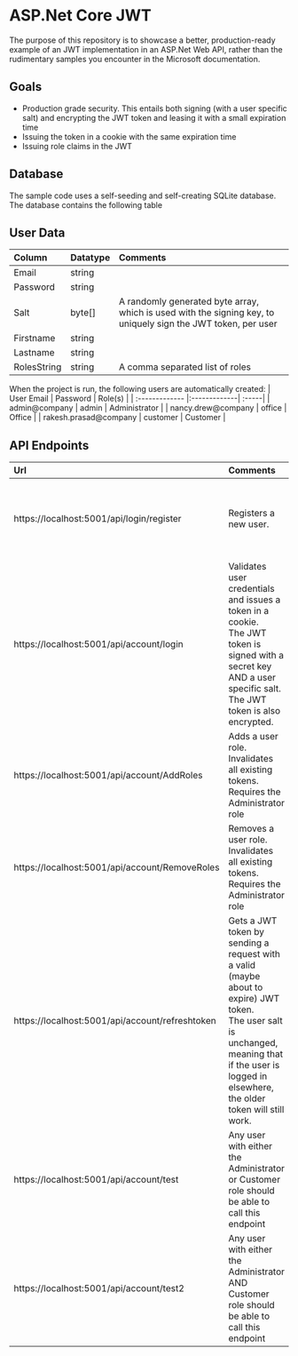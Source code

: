 # ASP.Net Core JWT
The purpose of this repository is to showcase a better, production-ready example of an JWT implementation in an ASP.Net Web API, rather than the rudimentary samples you encounter in the Microsoft documentation.

## Goals
- Production grade security. This entails both signing (with a user specific salt) and encrypting the JWT token and leasing it with a small expiration time
- Issuing the token in a cookie with the same expiration time
- Issuing role claims in the JWT

## Database
The sample code uses a self-seeding and self-creating SQLite database.
The database contains the following table

## User Data
| Column        | Datatype     | Comments  |
| :------------- |:-------------| :-----|
| Email      | string |  |
| Password      | string      |    |
| Salt      | byte[]      | A randomly generated byte array, which is used with the signing key, to uniquely sign the JWT token, per user  |
| Firstname      | string      |    |
| Lastname      | string      |    |
| RolesString      | string      | A comma separated list of roles  |

When the project is run, the following users are automatically created:
| User Email        | Password     | Role(s)  |
| :------------- |:-------------| :-----|
| admin@company      | admin | Administrator |
| nancy.drew@company | office | Office  |
| rakesh.prasad@company | customer  | Customer  |


## API Endpoints

| Url        | Comments | Type     | Body or Querystring  |
| :------------- |:-------------| :-----| :-----|
| https://localhost:5001/api/login/register  | Registers a new user.| POST | { <br/>"email": "shailen@company", <br/>"password" : "1234",<br/>"firstName": "Shailen",<br/>"lastName" : "Sukul"<br/>} |
| https://localhost:5001/api/account/login | Validates user credentials and issues a token in a cookie. <br/>The JWT token is signed with a secret key AND a user specific salt.<br/> The JWT token is also encrypted. | POST | { <br/> "UserId" : "admin@company", <br/> "Password": "admin" <br/> } |
| https://localhost:5001/api/account/AddRoles | Adds a user role. Invalidates all existing tokens. <br/> Requires the Administrator role| POST | { <br/> "UserId" : "nancy.drew@company", <br/> "Roles" : [ "Customer" ] <br/> } |
| https://localhost:5001/api/account/RemoveRoles | Removes a user role.  Invalidates all existing tokens. <br/> Requires the Administrator role | POST | { <br/> "UserId" : "nancy.drew@company", <br/> "Roles" : [ "Customer" ] <br/> } |
| https://localhost:5001/api/account/refreshtoken | Gets a JWT token by sending a request with a valid (maybe about to expire) JWT token. <br/>The user salt is unchanged, meaning that if the user is logged in elsewhere, the older token will still work. | POST |  |
| https://localhost:5001/api/account/test  | Any user with either the Administrator or Customer role should be able to call this endpoint | GET  |  |
| https://localhost:5001/api/account/test2  | Any user with either the Administrator AND Customer role should be able to call this endpoint | GET  |  |


